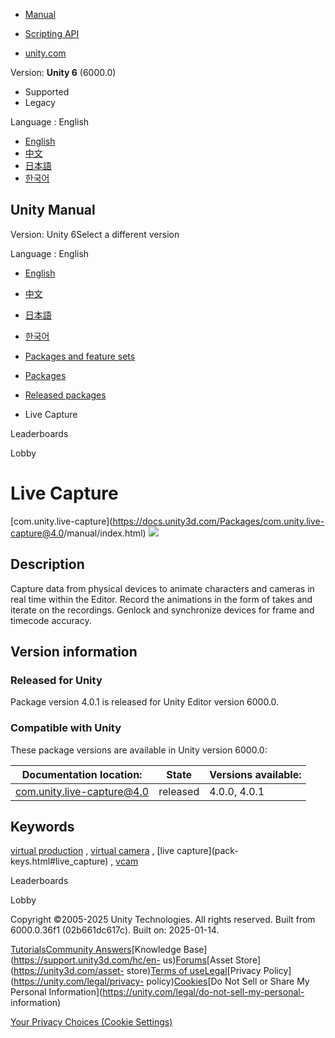 [](https://docs.unity3d.com)

  * [Manual](../Manual/index.html)
  * [Scripting API](../ScriptReference/index.html)

  * [unity.com](https://unity.com/)

Version: **Unity 6** (6000.0)

  * Supported
  * Legacy

Language : English

  * [English](/Manual/com.unity.live-capture.html)
  * [中文](/cn/current/Manual/com.unity.live-capture.html)
  * [日本語](/ja/current/Manual/com.unity.live-capture.html)
  * [한국어](/kr/current/Manual/com.unity.live-capture.html)

[](https://docs.unity3d.com)

## Unity Manual

Version: Unity 6Select a different version

Language : English

  * [English](/Manual/com.unity.live-capture.html)
  * [中文](/cn/current/Manual/com.unity.live-capture.html)
  * [日本語](/ja/current/Manual/com.unity.live-capture.html)
  * [한국어](/kr/current/Manual/com.unity.live-capture.html)

  * [Packages and feature sets](PackagesList.html)
  * [Packages](Packages-all.html)
  * [Released packages](pack-safe.html)
  * Live Capture 

[](com.unity.services.leaderboards.html)

Leaderboards

[](com.unity.services.lobby.html)

Lobby

# Live Capture

[com.unity.live-capture](https://docs.unity3d.com/Packages/com.unity.live-
capture@4.0/manual/index.html) ![](../uploads/Main/iconRel.png)

## Description

Capture data from physical devices to animate characters and cameras in real
time within the Editor. Record the animations in the form of takes and iterate
on the recordings. Genlock and synchronize devices for frame and timecode
accuracy.

## Version information

### Released for Unity

Package version 4.0.1 is released for Unity Editor version 6000.0.

### Compatible with Unity

These package versions are available in Unity version 6000.0:

**Documentation location:** | **State** | **Versions available:**  
---|---|---  
[com.unity.live-capture@4.0](https://docs.unity3d.com/Packages/com.unity.live-capture@4.0/manual/index.html) | released | 4.0.0, 4.0.1  
  
## Keywords

[virtual production](pack-keys.html#virtual_production) , [virtual
camera](pack-keys.html#virtual_camera) , [live capture](pack-
keys.html#live_capture) , [vcam](pack-keys.html#vcam)

[](com.unity.services.leaderboards.html)

Leaderboards

[](com.unity.services.lobby.html)

Lobby

Copyright ©2005-2025 Unity Technologies. All rights reserved. Built from
6000.0.36f1 (02b661dc617c). Built on: 2025-01-14.

[Tutorials](https://learn.unity.com/)[Community
Answers](https://answers.unity3d.com)[Knowledge
Base](https://support.unity3d.com/hc/en-
us)[Forums](https://forum.unity3d.com)[Asset Store](https://unity3d.com/asset-
store)[Terms of
use](https://docs.unity3d.com/Manual/TermsOfUse.html)[Legal](https://unity.com/legal)[Privacy
Policy](https://unity.com/legal/privacy-
policy)[Cookies](https://unity.com/legal/cookie-policy)[Do Not Sell or Share
My Personal Information](https://unity.com/legal/do-not-sell-my-personal-
information)

[Your Privacy Choices (Cookie Settings)](javascript:void\(0\);)

